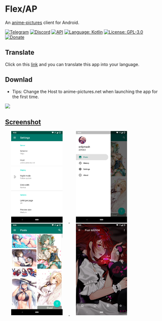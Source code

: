 # Flex/AP

An [anime-pictures](https://anime-pictures.net) client for Android.

[![Telegram](https://img.shields.io/badge/chat-Telegram-blue.svg)](https://t.me/flexbooru)
[![Discord](https://img.shields.io/discord/555912761742458880.svg?label=discord)](https://discord.gg/zxAX5Jh)
[![API](https://img.shields.io/badge/API-21%2B-brightgreen.svg?style=flat)](https://android-arsenal.com/api?level=21)
[![Language: Kotlin](https://img.shields.io/github/languages/top/flexbooru/flexbooru-ap.svg)](https://github.com/flexbooru/flexbooru-ap/search?l=kotlin)
[![License: GPL-3.0](https://img.shields.io/badge/license-GPL--3.0-orange.svg)](https://www.gnu.org/licenses/gpl-3.0)
[![Donate](https://img.shields.io/badge/Donate-PayPal-green.svg?label=donate)](https://www.paypal.me/fiepi)


## Translate
Click on this [link](https://crowdin.com/project/flexbooru-ap) and you can translate this app into your language.


## Downlad


- Tips: Change the Host to anime-pictures.net when launching the app for the first time.

<a href="https://play.google.com/store/apps/details?id=onlymash.flexbooru.ap"><img src="https://play.google.com/intl/en_us/badges/images/generic/en-play-badge.png" height="48">


## Screenshot

<img src="art/screenshot_01.png" height="300" hspace="20"> <img src="art/screenshot_02.png" height="300" hspace="20"> <img src="art/screenshot_03.png" height="300" hspace="20"> <img src="art/screenshot_04.png" height="300" hspace="20">
